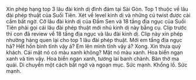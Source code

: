 Xin phép hạng top 3 lâu đài kinh dị đình đám tại Sài Gòn. Top 1 thuộc về lâu đài phép thuật của Suối Tiên. Xét về level kinh dị và những cú twist được cài cắm bất ngờ. Cỡ lâu đài kinh dị của Đầm Sen và 18 tầng địa ngục của Suối Tiên phải gọi cái lâu đài phép thuật mới nhú kinh dị này bằng cụ. Clip trước thì con đã review về 18 tầng địa ngục và lâu đài kinh dị. Clip này xin phép nhường hàng quen lại cho top 1 lâu đài phép thuật. Mới em tầng địa ngục hả? Hết hồn bình tĩnh vậy á? Em lên mình tĩnh vậy á? Xong. Xin thưa quý khách. Cái mặt nó có màu xanh không? Mặt nó màu xanh. Hoa biển ngạn xanh và tím vậy. Hoa biển ngạn xanh, tương lai banh chành. Bàn thờ ma quái. Di chuyển một cách bất ngờ và ngoạn mục. Sức mạnh. Khổng lồ. Sức mạnh.